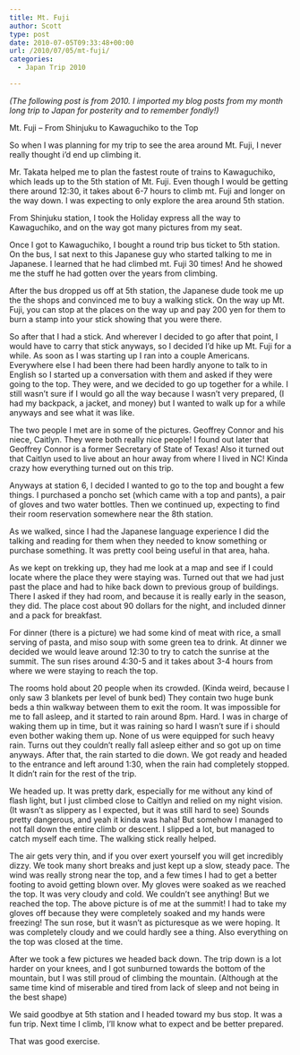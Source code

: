 ```yaml
---
title: Mt. Fuji
author: Scott
type: post
date: 2010-07-05T09:33:48+00:00
url: /2010/07/05/mt-fuji/
categories:
  - Japan Trip 2010

---
```

_(The following post is from 2010. I imported my blog posts from my month long trip to Japan for posterity and to remember fondly!)_

Mt. Fuji &#8211; From Shinjuku to Kawaguchiko to the Top

So when I was planning for my trip to see the area around Mt. Fuji, I never really thought i&#8217;d end up climbing it.

Mr. Takata helped me to plan the fastest route of trains to Kawaguchiko, which leads up to the 5th station of Mt. Fuji. Even though I would be getting there around 12:30, it takes about 6-7 hours to climb mt. Fuji and longer on the way down. I was expecting to only explore the area around 5th station.

From Shinjuku station, I took the Holiday express all the way to Kawaguchiko, and on the way got many pictures from my seat.

Once I got to Kawaguchiko, I bought a round trip bus ticket to 5th station. On the bus, I sat next to this Japanese guy who started talking to me in Japanese. I learned that he had climbed mt. Fuji 30 times! And he showed me the stuff he had gotten over the years from climbing.

After the bus dropped us off at 5th station, the Japanese dude took me up the the shops and convinced me to buy a walking stick. On the way up Mt. Fuji, you can stop at the places on the way up and pay 200 yen for them to burn a stamp into your stick showing that you were there.

So after that I had a stick. And wherever I decided to go after that point, I would have to carry that stick anyways, so I decided I&#8217;d hike up Mt. Fuji for a while. As soon as I was starting up I ran into a couple Americans. Everywhere else I had been there had been hardly anyone to talk to in English so I started up a conversation with them and asked if they were going to the top. They were, and we decided to go up together for a while. I still wasn&#8217;t sure if I would go all the way because I wasn&#8217;t very prepared, (I had my backpack, a jacket, and money) but I wanted to walk up for a while anyways and see what it was like.

The two people I met are in some of the pictures. Geoffrey Connor and his niece, Caitlyn. They were both really nice people! I found out later that Geoffrey Connor is a former Secretary of State of Texas! Also it turned out that Caitlyn used to live about an hour away from where I lived in NC! Kinda crazy how everything turned out on this trip.

Anyways at station 6, I decided I wanted to go to the top and bought a few things. I purchased a poncho set (which came with a top and pants), a pair of gloves and two water bottles. Then we continued up, expecting to find their room reservation somewhere near the 8th station.

As we walked, since I had the Japanese language experience I did the talking and reading for them when they needed to know something or purchase something. It was pretty cool being useful in that area, haha.

As we kept on trekking up, they had me look at a map and see if I could locate where the place they were staying was. Turned out that we had just past the place and had to hike back down to previous group of buildings. There I asked if they had room, and because it is really early in the season, they did. The place cost about 90 dollars for the night, and included dinner and a pack for breakfast.

For dinner (there is a picture) we had some kind of meat with rice, a small serving of pasta, and miso soup with some green tea to drink. At dinner we decided we would leave around 12:30 to try to catch the sunrise at the summit. The sun rises around 4:30-5 and it takes about 3-4 hours from where we were staying to reach the top.

The rooms hold about 20 people when its crowded. (Kinda weird, because I only saw 3 blankets per level of bunk bed) They contain two huge bunk beds a thin walkway between them to exit the room. It was impossible for me to fall asleep, and it started to rain around 8pm. Hard. I was in charge of waking them up in time, but it was raining so hard I wasn&#8217;t sure if i should even bother waking them up. None of us were equipped for such heavy rain. Turns out they couldn&#8217;t really fall asleep either and so got up on time anyways. After that, the rain started to die down. We got ready and headed to the entrance and left around 1:30, when the rain had completely stopped. It didn&#8217;t rain for the rest of the trip.

We headed up. It was pretty dark, especially for me without any kind of flash light, but I just climbed close to Caitlyn and relied on my night vision. (It wasn&#8217;t as slippery as I expected, but it was still hard to see) Sounds pretty dangerous, and yeah it kinda was haha! But somehow I managed to not fall down the entire climb or descent. I slipped a lot, but managed to catch myself each time. The walking stick really helped.

The air gets very thin, and if you over exert yourself you will get incredibly dizzy. We took many short breaks and just kept up a slow, steady pace. The wind was really strong near the top, and a few times I had to get a better footing to avoid getting blown over. My gloves were soaked as we reached the top. It was very cloudy and cold. We couldn&#8217;t see anything! But we reached the top. The above picture is of me at the summit! I had to take my gloves off because they were completely soaked and my hands were freezing! The sun rose, but it wasn&#8217;t as picturesque as we were hoping. It was completely cloudy and we could hardly see a thing. Also everything on the top was closed at the time.

After we took a few pictures we headed back down. The trip down is a lot harder on your knees, and I got sunburned towards the bottom of the mountain, but I was still proud of climbing the mountain. (Although at the same time kind of miserable and tired from lack of sleep and not being in the best shape)

We said goodbye at 5th station and I headed toward my bus stop. It was a fun trip. Next time I climb, I&#8217;ll know what to expect and be better prepared.

That was good exercise.